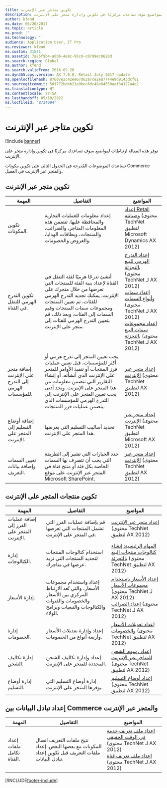 ```yaml
---
title: تكوين متاجر عبر الإنترنت
description: توفر هذه المقالة ارتباطات لمواضيع سوف تساعدك مركزيًا في تكوين وإدارة متجر على الإنترنت.
author: kfend
ms.date: 06/20/2017
ms.topic: article
ms.prod: ''
ms.technology: ''
audience: Application User, IT Pro
ms.reviewer: kfend
ms.custom: 31541
ms.assetid: 7a25f9b4-a0bb-4e8c-95c0-c0799ec0620d
ms.search.region: Global
ms.author: kfend
ms.search.validFrom: 2016-02-28
ms.dyn365.ops.version: AX 7.0.0, Retail July 2017 update
ms.openlocfilehash: 87607e2c42ee67d62a7ce2e87744e9d9143dcf81
ms.sourcegitcommit: 5d1772bdeb21a9bec6dc49e64550aaf34127a4e2
ms.translationtype: HT
ms.contentlocale: ar-SA
ms.lasthandoff: 05/10/2022
ms.locfileid: "8734094"
---
```

# <a name="configure-online-stores"></a>تكوين متاجر عبر الإنترنت

[!include [banner](../includes/banner.md)]

توفر هذه المقالة ارتباطات لمواضيع سوف تساعدك مركزيًا في تكوين وإدارة متجر على الإنترنت.

تساعدك الموضوعات المُدرجة في الجدول التالي على تكوين مكونات Commerce والمتجر عبر الإنترنت في العميل.

## <a name="configure-an-online-store"></a>تكوين متجر عبر الإنترنت

| المهمة                                                | التفاصيل                                                                                                                                                                                                                                                                                                                                                   | المواضيع                                                                                                                                                                                                                                                                                                                                                                                                                                   |
|-----------------------------------------------------|-----------------------------------------------------------------------------------------------------------------------------------------------------------------------------------------------------------------------------------------------------------------------------------------------------------------------------------------------------------|------------------------------------------------------------------------------------------------------------------------------------------------------------------------------------------------------------------------------------------------------------------------------------------------------------------------------------------------------------------------------------------------------------------------------------------|
| تكوين المكونات.                        | إعداد معلومات للعمليات التجارية والمحافظة عليها. تتضمن هذه المعلومات المتاجر، والضرائب، والمنتجات، وبطاقات الهدايا، والعروض والخصومات.                                                                                                                                                                                                          | [إعداد Retail وصيانته](/dynamicsax-2012/appuser-itpro/setting-up-and-maintaining-retail) (محتوى TechNet لتطبيق Microsoft Dynamics AX 2012)                                                                                                                                                                                                                                                                                          |
| تكوين التدرج الهرمي للتنقل في القناة.    | أنشئ تدرجًا هرميًا لفئة التنقل في القناة لإعداد بنية الفئة للمنتجات التي تعرضها من خلال متجرك على الإنترنت. يمكنك تحديد التدرج الهرمي للفئات، ثم تعيين المنتجات ومجموعات سمات المنتجات وقيم السمات إلى الفئات. وبعد ذلك، قم بتعيين التدرج الهرمي للفئات إلى متجر على الإنترنت.                            | [إعداد التدرج الهرمي للبيع بالتجزئة](/dynamicsax-2012/appuser-itpro/set-up-a-retail-hierarchy)</br> (محتوى TechNet لـ AX 2012)</br> [إعداد سمات وأنواع السمات](/dynamicsax-2012/appuser-itpro/set-up-attributes-and-attribute-types) (محتوى TechNet لـ AX 2012)</br> [إعداد مجموعات سمات البيع بالتجزئة](/dynamicsax-2012/appuser-itpro/set-up-retail-attribute-groups) (محتوى TechNet لـ AX 2012) |
| إضافة متجر على الإنترنت إلى التدرج الهرمي للمؤسسات. | يحب تعيين المتجر إلى تدرج هرمي أو أكثر للمؤسسات، قبل تعيين عمليات فرز المنتجات أو تنفيذ الأوامر للمتجر على الإنترنت الذي أنشأته، أو إنشاء التقارير التي تتضمن معلومات من هذا المتجر على الإنترنت. وبحد أدنى يجب تعيين المتجر على الإنترنت إلى التدرج الهرمي للمؤسسات الذي يتضمن عمليات فرز المنتجات. | [إعداد متجر عبر الإنترنت](/dynamicsax-2012/appuser-itpro/set-up-an-online-store) (محتوى TechNet لتطبيق AX 2012)                                                                                                                                                                                                                                                                                                     |
| إضافة أوضاع التسليم إلى المتجر على الإنترنت.          | تحديد أساليب التسليم التي يعرضها هذا المتجر على الإنترنت.                                                                                                                                                                                                                                                                                                 | [إعداد متجر عبر الإنترنت](/dynamicsax-2012/appuser-itpro/set-up-an-online-store) (محتوى TechNet لتطبيق Microsoft AX 2012)                                                                                                                                                                                                                                                                                                     |
| تعيين السمات وإضافة بيانات التعريف.                   | حدد الخيارات التي تشير إلى الطريقة التي يجب أن تتصرف بها السمات الخاصة بكل فئة أو منتج قناة في المتجر عبر الإنترنت على موقع Microsoft SharePoint.                                                                                                                                                                                              | [إعداد متجر عبر الإنترنت](/dynamicsax-2012/appuser-itpro/set-up-an-online-store) (محتوى TechNet لتطبيق AX 2012)                                                                                                                                                                                                                                                                                                     |

## <a name="configure-online-store-products"></a>تكوين منتجات المتجر على الإنترنت

| المهمة                                 | التفاصيل                                                                                                                                           | المواضيع                                                                                                                                                                                                                                                                            |
|--------------------------------------|---------------------------------------------------------------------------------------------------------------------------------------------------|-----------------------------------------------------------------------------------------------------------------------------------------------------------------------------------------------------------------------------------------------------------------------------------|
| إضافة عمليات الفرز إلى المتجر على الإنترنت. | قم بإضافة عمليات الفرز التي تشمل المنتجات التي تعرضها في المتجر على الإنترنت.                                                                  | [إعداد متجر عبر الإنترنت](/dynamicsax-2012/appuser-itpro/set-up-an-online-store) (محتوى TechNet لتطبيق AX 2012)                                                                                                                                              |
| إدارة الكتالوجات.                     | استخدام كتالوجات المنتجات لتحديد المنتجات التي تريد عرضها في متاجرك.                                                              | [المهام الرئيسية: إنشاء كتالوجات منتجات البيع بالتجزئة](/dynamicsax-2012/appuser-itpro/key-tasks-create-retail-product-catalogs) (محتوى TechNet لتطبيق AX 2012)                                                                                                                           |
| إدارة الأسعار.                       | إعداد واستخدام مجموعات الأسعار، والتي تُعد الارتباط المركزي بين الأسعار والخصومات والقنوات والكتالوجات والتبعيات وبرامج الولاء. | [إعداد الأسعار باستخدام مجموعات الأسعار](/dynamicsax-2012/appuser-itpro/setting-up-prices-using-price-groups) (محتوى TechNet لـ AX 2012)</br> [إعداد الضرائب](/dynamicsax-2012/appuser-itpro/setting-up-taxes) (محتوى TechNet لـ AX 2012) |
| إدارة الخصومات.                    | إعداد وإدارة تعديلات الأسعار وأربعة أنواع من الخصومات.                                                                                  | [إعداد تعديلات الأسعار والخصومات](/dynamicsax-2012/appuser-itpro/setting-up-price-adjustments-and-discounts) (محتوى TechNet لتطبيق AX 2012)                                                                                                                          |
| إدارة تكاليف الشحن.             | إعداد وإدارة تكاليف الشحن المحددة للمتجر على الإنترنت.                                                                     | [إعداد رسوم الشحن للمتاجر عبر الإنترنت](/dynamicsax-2012/appuser-itpro/set-up-shipping-charges-for-online-stores) (محتوى TechNet لتطبيق AX 2012)                                                                                                                           |
| إدارة أوضاع التسليم.            | إدارة أوضاع التسليم التي يوفرها المتجر على الإنترنت.                                                                                        | [إعداد أوضاع التسليم](/dynamicsax-2012/appuser-itpro/set-up-modes-of-delivery) (محتوى TechNet لتطبيق AX 2012)                                                                                                                                            |

## <a name="set-up-data-exchange-between-commerce-and-the-online-store"></a>إعداد تبادل البيانات بين Commerce والمتجر عبر الإنترنت

| المهمة                                 | التفاصيل                                                                                                                               | المواضيع                                                                                                                                                                                                                                                                                  |
|--------------------------------------|---------------------------------------------------------------------------------------------------------------------------------------|-----------------------------------------------------------------------------------------------------------------------------------------------------------------------------------------------------------------------------------------------------------------------------------------|
| إعداد ملفات تكامل القناة. | تتيح ملفات التعريف اتصال المكونات مع بعضها البعض. إعداد ملفات التعريف قبل تكوين إعداد تبادل البيانات. | [إعداد ملف تعريف خدمة في الوقت الحقيقي](/dynamicsax-2012/appuser-itpro/set-up-a-real-time-service-profile) (محتوى TechNet لـ AX 2012)</br> [إعداد ملف تعريف قناة](/dynamicsax-2012/appuser-itpro/set-up-a-channel-profile) (محتوى TechNet لـ AX 2012) |







[!INCLUDE[footer-include](../../includes/footer-banner.md)]
